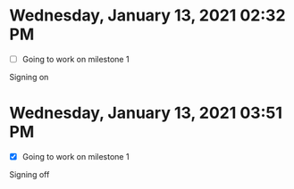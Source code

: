 # Wednesday, January 13, 2021 02:32 PM

- [ ] Going to work on milestone 1

Signing on

# Wednesday, January 13, 2021 03:51 PM

- [x] Going to work on milestone 1

Signing off
